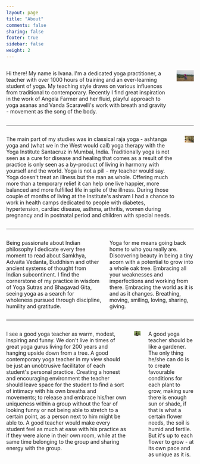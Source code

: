```yaml
---
layout: page
title: "About"
comments: false
sharing: false
footer: true
sidebar: false
weight: 2
---
```


<div class="columns">

<p>Hi there! My name is Ivana. I'm a dedicated yoga practitioner, a teacher with over 1000 hours of training and an ever-learning student of yoga. My teaching style draws on various influences from traditional to contemporary. Recently I find great inspiration in the work of Angela Farmer and her fluid, playful approach to yoga asanas and Vanda Scaravelli's work with breath and gravity - movement as the song of the body.</p>

<p class="centeredimage"><img src="../images/meditation_in_tall_grass.jpg" alt="Meditation in tall grass"></img></p>

</div>

___________________

<div class="columns">

<p>The main part of my studies was in classical raja yoga - ashtanga yoga and (what we in the West would call) yoga therapy with the Yoga Institute Santacruz in Mumbai, India. Traditionally yoga is not seen as a cure for disease and healing that comes as a result of the practice is only seen as a by-product of living in harmony with yourself and the world. Yoga is not a pill - my teacher would say. Yoga doesn't treat an illness but the man as whole. Offering much more than a temporary relief it can help one live happier, more balanced and more fulfilled life in spite of the illness. During those couple of months of living at the Institute's ashram I had a chance to work in health camps dedicated to people with diabetes, hypertension, cardiac disease, asthma, arthritis, women during pregnancy and in postnatal period and children with special needs.</p>

<p class="centeredimage"><img src="../images/teaching_in_india.jpg" alt="Teaching in India"></img></p>

</div>

___________________

<div class="columns">

<p>Being passionate about Indian philosophy I dedicate every free moment to read about Samkhya, Advaita Vedanta, Buddhism and other ancient systems of thought from Indian subcontinent. I find the cornerstone of my practice in wisdom of Yoga Sutras and Bhagavad Gita, seeing yoga as a search for wholeness pursued through discipline, humility and gratitude.</p>

<p>Yoga for me means going back home to who you really are. Discovering beauty in being a tiny acorn with a potential to grow into a whole oak tree. Embracing all your weaknesses and imperfections and working from there. Embracing the world as it is and as it changes. Breathing, moving, smiling, loving, sharing, giving.</p>

</div>

___________________

<div class="columns">

<p>I see a good yoga teacher as warm, modest, inspiring and funny. We don't live in times of great yoga gurus living for 200 years and hanging upside down from a tree. A good contemporary yoga teacher in my view should be just an unobtrusive facilitator of each student's personal practice. Creating a honest and encouraging environment the teacher should leave space for the student to find a sort of intimacy with his own breaths and movements; to release and embrace his/her own uniqueness within a group without the fear of looking funny or not being able to stretch to a certain point, as a person next to him might be able to. A good teacher would make every student feel as much at ease with his practice as if they were alone in their own room, while at the same time belonging to the group and sharing energy with the group.</p>


<p class="centeredimage"><img src="../images/Vajrasana.jpg" alt="Vajrasana"></img></p>

<p>A good yoga teacher should be like a gardener. The only thing he/she can do is to create favourable conditions for each plant to grow, making sure there is enough sun or shade, if that is what a certain flower needs, the soil is humid and fertile. But it's up to each flower to grow - at its own pace and as unique as it is.</p>

</div>

